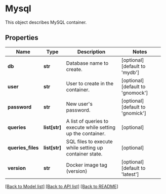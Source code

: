 # Mysql

This object describes MySQL container. 
## Properties
Name | Type | Description | Notes
------------ | ------------- | ------------- | -------------
**db** | **str** | Database name to create. | [optional] [default to 'mydb']
**user** | **str** | User to create in the container. | [optional] [default to 'gnomock']
**password** | **str** | New user&#39;s password. | [optional] [default to 'gnomick']
**queries** | **list[str]** | A list of queries to execute while setting up the container.  | [optional] 
**queries_files** | **list[str]** | SQL files to execute while setting up container state. | [optional] 
**version** | **str** | Docker image tag (version) | [optional] [default to 'latest']

[[Back to Model list]](../README.md#documentation-for-models) [[Back to API list]](../README.md#documentation-for-api-endpoints) [[Back to README]](../README.md)


